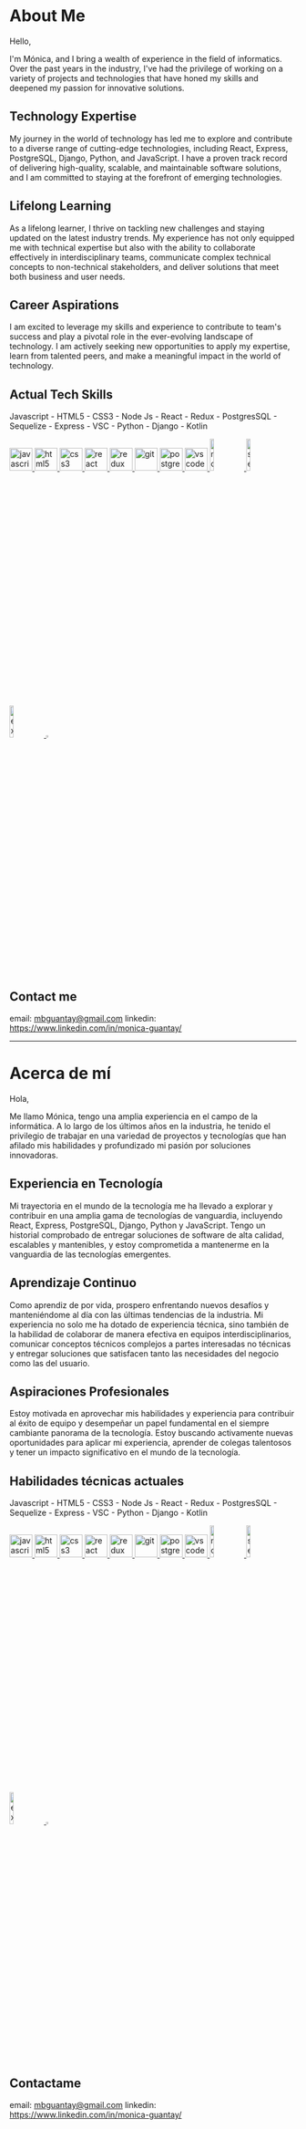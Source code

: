 # About Me


Hello,

I'm Mónica, and I bring a wealth of experience in the field of informatics. Over the past years in the industry, I've had the privilege of working on a variety of projects and technologies that have honed my skills and deepened my passion for innovative solutions.

## Technology Expertise

My journey in the world of technology has led me to explore and contribute to a diverse range of cutting-edge technologies, including React, Express, PostgreSQL, Django, Python, and JavaScript. I have a proven track record of delivering high-quality, scalable, and maintainable software solutions, and I am committed to staying at the forefront of emerging technologies.

## Lifelong Learning

As a lifelong learner, I thrive on tackling new challenges and staying updated on the latest industry trends. My experience has not only equipped me with technical expertise but also with the ability to collaborate effectively in interdisciplinary teams, communicate complex technical concepts to non-technical stakeholders, and deliver solutions that meet both business and user needs.

## Career Aspirations

I am excited to leverage my skills and experience to contribute to team's success and play a pivotal role in the ever-evolving landscape of technology. I am actively seeking new opportunities to apply my expertise, learn from talented peers, and make a meaningful impact in the world of technology.

## Actual Tech Skills

Javascript - HTML5 - CSS3 - Node Js - React - Redux - PostgresSQL - Sequelize - Express - VSC - Python - Django - Kotlin 

<p align="left">  
<a href="https://developer.mozilla.org/en-US/docs/Web/JavaScript" target="_blank"><img src="https://upload.wikimedia.org/wikipedia/commons/thumb/9/99/Unofficial_JavaScript_logo_2.svg/1024px-Unofficial_JavaScript_logo_2.svg.png" alt="javascript" width="40" height="40"/> </a> 
<a href="https://www.w3.org/html/" target="_blank"><img src="https://upload.wikimedia.org/wikipedia/commons/thumb/3/38/HTML5_Badge.svg/600px-HTML5_Badge.svg.png" alt="html5" width="40" height="40"/> </a>
<a href="https://www.w3schools.com/css/" target="_blank"> <img src="https://cdn4.iconfinder.com/data/icons/social-media-logos-6/512/121-css3-512.png" alt="css3" width="40" height="40"/> </a>
<a href="https://reactjs.org/" target="_blank"> <img src="https://seeklogo.com/images/R/react-logo-7B3CE81517-seeklogo.com.png" alt="react" width="40" height="40"/> </a>
<a href="https://redux.js.org" target="_blank"> <img src="https://seeklogo.com/images/R/redux-logo-9CA6836C12-seeklogo.com.png" alt="redux" width="40" height="40"/> </a>
<a href="https://git-scm.com/" target="_blank"> <img src="https://www.vectorlogo.zone/logos/git-scm/git-scm-icon.svg" alt="git" width="40" height="40"/> </a>
<a href="https://www.postgresql.org" target="_blank"> <img src="https://upload.wikimedia.org/wikipedia/commons/thumb/2/29/Postgresql_elephant.svg/1200px-Postgresql_elephant.svg.png" alt="postgresql" width="40" height="40"/> </a>  
<a href="https://code.visualstudio.com" target="_blank"> <img src="https://img.icons8.com/fluency/48/000000/visual-studio-code-2019.png" alt="vscode" width="40" height="40"/> </a>
<a href="https://nodejs.org" target="_blank"> <img src="https://cdn.pixabay.com/photo/2015/04/23/17/41/node-js-736399_960_720.png" alt="nodejs" width="12%"/> </a>
<a href="https://sequelize.org" target="_blank"> <img src="https://www.vectorlogo.zone/logos/sequelizejs/sequelizejs-ar21.svg" alt="sequelize" width="12%"/> </a>
<a href="https://expressjs.com" target="_blank"> <img src="https://i.cloudup.com/zfY6lL7eFa-3000x3000.png" alt="express" width="12%"/> </a>
<a href="https://www.python.org/" target="_blank"> <img src="https://upload.wikimedia.org/wikipedia/commons/thumb/c/c3/Python-logo-notext.svg/1869px-Python-logo-notext.svg.png" alt="python" width="3%"/> </a>
</p>

## Contact me
email: mbguantay@gmail.com
linkedin: https://www.linkedin.com/in/monica-guantay/

---

# Acerca de mí

Hola,

Me llamo Mónica, tengo una amplia experiencia en el campo de la informática. A lo largo de los últimos años en la industria, he tenido el privilegio de trabajar en una variedad de proyectos y tecnologías que han afilado mis habilidades y profundizado mi pasión por soluciones innovadoras.

## Experiencia en Tecnología

Mi trayectoria en el mundo de la tecnología me ha llevado a explorar y contribuir en una amplia gama de tecnologías de vanguardia, incluyendo React, Express, PostgreSQL, Django, Python y JavaScript. Tengo un historial comprobado de entregar soluciones de software de alta calidad, escalables y mantenibles, y estoy comprometida a mantenerme en la vanguardia de las tecnologías emergentes.

## Aprendizaje Continuo

Como aprendiz de por vida, prospero enfrentando nuevos desafíos y manteniéndome al día con las últimas tendencias de la industria. Mi experiencia no solo me ha dotado de experiencia técnica, sino también de la habilidad de colaborar de manera efectiva en equipos interdisciplinarios, comunicar conceptos técnicos complejos a partes interesadas no técnicas y entregar soluciones que satisfacen tanto las necesidades del negocio como las del usuario.

## Aspiraciones Profesionales

Estoy motivada en aprovechar mis habilidades y experiencia para contribuir al éxito de equipo y desempeñar un papel fundamental en el siempre cambiante panorama de la tecnología. Estoy buscando activamente nuevas oportunidades para aplicar mi experiencia, aprender de colegas talentosos y tener un impacto significativo en el mundo de la tecnología.

## Habilidades técnicas actuales

Javascript - HTML5 - CSS3 - Node Js - React - Redux - PostgresSQL - Sequelize - Express - VSC - Python - Django - Kotlin 

<p align="left">  
<a href="https://developer.mozilla.org/en-US/docs/Web/JavaScript" target="_blank"><img src="https://upload.wikimedia.org/wikipedia/commons/thumb/9/99/Unofficial_JavaScript_logo_2.svg/1024px-Unofficial_JavaScript_logo_2.svg.png" alt="javascript" width="40" height="40"/> </a> 
<a href="https://www.w3.org/html/" target="_blank"><img src="https://upload.wikimedia.org/wikipedia/commons/thumb/3/38/HTML5_Badge.svg/600px-HTML5_Badge.svg.png" alt="html5" width="40" height="40"/> </a>
<a href="https://www.w3schools.com/css/" target="_blank"> <img src="https://cdn4.iconfinder.com/data/icons/social-media-logos-6/512/121-css3-512.png" alt="css3" width="40" height="40"/> </a>
<a href="https://reactjs.org/" target="_blank"> <img src="https://seeklogo.com/images/R/react-logo-7B3CE81517-seeklogo.com.png" alt="react" width="40" height="40"/> </a>
<a href="https://redux.js.org" target="_blank"> <img src="https://seeklogo.com/images/R/redux-logo-9CA6836C12-seeklogo.com.png" alt="redux" width="40" height="40"/> </a>
<a href="https://git-scm.com/" target="_blank"> <img src="https://www.vectorlogo.zone/logos/git-scm/git-scm-icon.svg" alt="git" width="40" height="40"/> </a>
<a href="https://www.postgresql.org" target="_blank"> <img src="https://upload.wikimedia.org/wikipedia/commons/thumb/2/29/Postgresql_elephant.svg/1200px-Postgresql_elephant.svg.png" alt="postgresql" width="40" height="40"/> </a>  
<a href="https://code.visualstudio.com" target="_blank"> <img src="https://img.icons8.com/fluency/48/000000/visual-studio-code-2019.png" alt="vscode" width="40" height="40"/> </a>
<a href="https://nodejs.org" target="_blank"> <img src="https://cdn.pixabay.com/photo/2015/04/23/17/41/node-js-736399_960_720.png" alt="nodejs" width="12%"/> </a>
<a href="https://sequelize.org" target="_blank"> <img src="https://www.vectorlogo.zone/logos/sequelizejs/sequelizejs-ar21.svg" alt="sequelize" width="12%"/> </a>
<a href="https://expressjs.com" target="_blank"> <img src="https://i.cloudup.com/zfY6lL7eFa-3000x3000.png" alt="express" width="12%"/> </a>
<a href="https://www.python.org/" target="_blank"> <img src="https://upload.wikimedia.org/wikipedia/commons/thumb/c/c3/Python-logo-notext.svg/1869px-Python-logo-notext.svg.png" alt="python" width="3%"/> </a>
</p>

## Contactame
email: mbguantay@gmail.com
linkedin: https://www.linkedin.com/in/monica-guantay/
